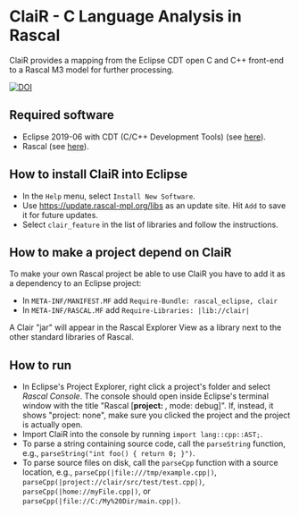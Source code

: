 # ClaiR - C Language Analysis in Rascal

ClaiR provides a mapping from the Eclipse CDT open C and C++ front-end to a Rascal M3 model for further processing.

[![DOI](https://zenodo.org/badge/DOI/10.5281/zenodo.891122.svg)](https://doi.org/10.5281/zenodo.891122)

## Required software
* Eclipse 2019-06 with CDT (C/C++ Development Tools) (see [here](https://www.eclipse.org/downloads/packages/release/2019-06/r/eclipse-ide-cc-developers)).
* Rascal (see [here](https://www.rascal-mpl.org/start/)).

## How to install ClaiR into Eclipse
* In the `Help` menu, select `Install New Software`.
* Use <https://update.rascal-mpl.org/libs> as an update site. Hit `Add` to save it for future updates.
* Select `clair_feature` in the list of libraries and follow the instructions.

## How to make a project depend on ClaiR

To make your own Rascal project be able to use ClaiR you have to add it as a dependency to an Eclipse project:

* In `META-INF/MANIFEST.MF` add `Require-Bundle: rascal_eclipse, clair`
* In `META-INF/RASCAL.MF` add `Require-Libraries: |lib://clair|`

A Clair "jar" will appear in the Rascal Explorer View as a library next to the other standard libraries of Rascal.

## How to run
* In Eclipse's Project Explorer, right click a project's folder and select *Rascal Console*. The console should open inside Eclipse's terminal window with the title "Rascal [**project: <Project Name>**, mode: debug]". If, instead, it shows "project: none", make sure you clicked the project and the project is actually open.
* Import ClaiR into the console by running `import lang::cpp::AST;`.
* To parse a string containing source code, call the `parseString` function, e.g., `parseString("int foo() { return 0; }")`.
* To parse source files on disk, call the `parseCpp` function with a source location, e.g., `parseCpp(|file:///tmp/example.cpp|)`, `parseCpp(|project://clair/src/test/test.cpp|)`, `parseCpp(|home://myFile.cpp|)`, or `parseCpp(|file://C:/My%20Dir/main.cpp|)`.
